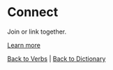 # Connect

Join or link together.

[Learn more](https://en.wiktionary.org/wiki/connect)

[Back to Verbs](Verbs.md) | [Back to Dictionary](../dictionary.md)
